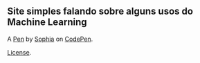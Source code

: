 Site simples falando sobre alguns usos do Machine Learning
----------------------------------------------------------


A [Pen](https://codepen.io/sophia-lsts/pen/ExJqqeX) by [Sophia](https://codepen.io/sophia-lsts) on [CodePen](https://codepen.io).

[License](https://codepen.io/license/pen/ExJqqeX).
